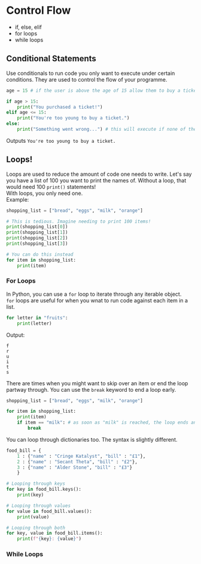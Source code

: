 # Control Flow
- if, else, elif
- for loops
- while loops

## Conditional Statements
Use conditionals to run code you only want to execute under certain conditions. They are used to control the flow of your programme.
```python
age = 15 # if the user is above the age of 15 allow them to buy a ticket

if age > 15:
    print("You purchased a ticket!")
elif age <= 15:
    print("You're too young to buy a ticket.")
else:
    print("Something went wrong...") # this will execute if none of the other conditions are met

```
Outputs ``You're too young to buy a ticket.``

## Loops!
Loops are used to reduce the amount of code one needs to write. Let's say you have a list of 100 you want to print the names of. Without a loop, that would need 100 ``print()`` statements!  
With loops, you only need one.  
Example:
```python
shopping_list = ["bread", "eggs", "milk", "orange"]

# This is tedious. Imagine needing to print 100 items!
print(shopping_list[0])
print(shopping_list[1])
print(shopping_list[2])
print(shopping_list[3])

# You can do this instead
for item in shopping_list:
    print(item)
```

### For Loops
In Python, you can use a ``for`` loop to iterate through any iterable object.  
``for`` loops are useful for when you wnat to run code against each item in a list. 

```python
for letter in "fruits":
    print(letter)
```
Output:
```
f
r
u
i
t
s
```

There are times when you might want to skip over an item or end the loop partway through. You can use the ``break`` keyword to end a loop early.

```python
shopping_list = ["bread", "eggs", "milk", "orange"]

for item in shopping_list:
    print(item)
    if item == "milk": # as soon as "milk" is reached, the loop ends and "orange" isn't printed
        break
```

You can loop through dictionaries too. The syntax is slightly different.

```python
food_bill = {
    1 : {"name" : "Cringe Katalyst", "bill" : "£1"},
    2 : {"name" : "Secant Theta", "bill" : "£2"},
    3 : {"name" : "Alder Stone", "bill" : "£3"}
    }

# Looping through keys
for key in food_bill.keys():
    print(key)

# Looping through values
for value in food_bill.values():
    print(value)

# Looping through both
for key, value in food_bill.items():
    print(f"{key}: {value}")

```

### While Loops